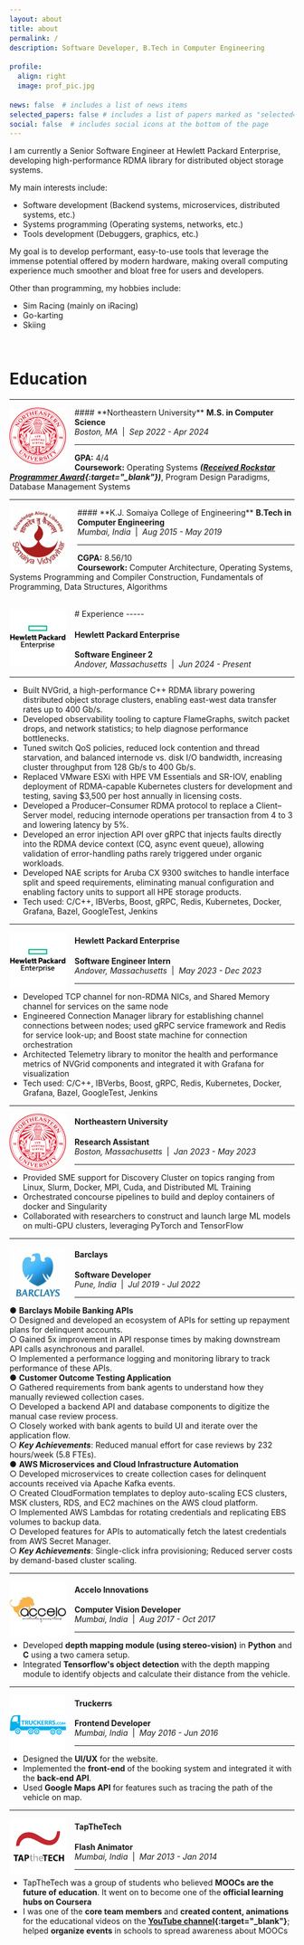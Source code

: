 ```yaml
---
layout: about
title: about
permalink: /
description: Software Developer, B.Tech in Computer Engineering

profile:
  align: right
  image: prof_pic.jpg

news: false  # includes a list of news items
selected_papers: false # includes a list of papers marked as "selected={true}"
social: false  # includes social icons at the bottom of the page
---
```

I am currently a Senior Software Engineer at Hewlett Packard Enterprise, developing high-performance RDMA library for distributed object storage systems.

My main interests include:
- Software development (Backend systems, microservices, distributed systems, etc.)
- Systems programming (Operating systems, networks, etc.)
- Tools development (Debuggers, graphics, etc.)

My goal is to develop performant, easy-to-use tools that leverage the immense potential offered by modern hardware, making overall computing experience much smoother and bloat free for users and developers.

Other than programming, my hobbies include:
- Sim Racing (mainly on iRacing)
- Go-karting
- Skiing

<br>

# Education

-----

<img align="left" width="100" src="../assets/img/neu.png" style="padding-right:15px">
#### **Northeastern University**
<strong>M.S. in Computer Science</strong><br>
<i>Boston, MA</i>&nbsp;&nbsp;|&nbsp;&nbsp;<i>Sep 2022 - Apr 2024 </i> 

-----
<strong>GPA:</strong> 4/4 <br> 
<strong>Coursework:</strong> Operating Systems <b><i>([Received Rockstar Programmer Award](https://karanjoisher.github.io/assets/pdf/Rockstar_Programmer_Award.pdf){:target="\_blank"})</i></b>, Program Design Paradigms, Database Management Systems<br>

-----

<img align="left" width="105" src="../assets/img/somaiya.jpg" style="padding-right:15px">
#### **K.J. Somaiya College of Engineering**
<strong>B.Tech in Computer Engineering</strong><br>
<i>Mumbai, India</i>&nbsp;&nbsp;|&nbsp;&nbsp;<i>Aug 2015 - May 2019</i>

-----
<strong>CGPA:</strong> 8.56/10 <br> 
<strong>Coursework:</strong> Computer Architecture, Operating Systems, Systems Programming and Compiler Construction, Fundamentals of Programming, Data Structures, Algorithms<br>

<br>
# Experience
-----
<img align="left" width="100" src="../assets/img/hpe.png" style="padding-right:15px">

#### **Hewlett Packard Enterprise**
<strong>Software Engineer 2</strong><br>
<i>Andover, Massachusetts</i>&nbsp;&nbsp;|&nbsp;&nbsp;<i>Jun 2024 - Present</i>

----- 
- Built NVGrid, a high-performance C++ RDMA library powering distributed object storage clusters, enabling east-west data transfer rates up to 400 Gb/s.
- Developed observability tooling to capture FlameGraphs, switch packet drops, and network statistics; to help diagnose performance bottlenecks.
- Tuned switch QoS policies, reduced lock contention and thread starvation, and balanced internode vs. disk I/O bandwidth, increasing cluster throughput from 128 Gb/s to 400 Gb/s.
- Replaced VMware ESXi with HPE VM Essentials and SR-IOV, enabling deployment of RDMA-capable Kubernetes clusters for development and testing, saving $3,500 per host annually in licensing costs.
- Developed a Producer–Consumer RDMA protocol to replace a Client–Server model, reducing internode operations per transaction from 4 to 3 and lowering latency by 5%.
- Developed an error injection API over gRPC that injects faults directly into the RDMA device context (CQ, async event queue), allowing validation of error-handling paths rarely triggered under organic workloads.
- Developed NAE scripts for Aruba CX 9300 switches to handle interface split and speed requirements, eliminating manual configuration and enabling factory units to support all HPE storage products.
- Tech used: C/C++, IBVerbs, Boost, gRPC, Redis, Kubernetes, Docker, Grafana, Bazel, GoogleTest, Jenkins

-----

<img align="left" width="100" src="../assets/img/hpe.png" style="padding-right:15px">

#### **Hewlett Packard Enterprise**
<strong>Software Engineer Intern</strong><br>
<i>Andover, Massachusetts</i>&nbsp;&nbsp;|&nbsp;&nbsp;<i>May 2023 - Dec 2023</i>

----- 
- Developed TCP channel for non-RDMA NICs, and Shared Memory channel for services on the same node
- Engineered Connection Manager library for establishing channel connections between nodes; used gRPC service framework and Redis for service look-up; and Boost state machine for connection orchestration
- Architected Telemetry library to monitor the health and performance metrics of NVGrid components and integrated it with Grafana for visualization
- Tech used: C/C++, IBVerbs, Boost, gRPC, Redis, Kubernetes, Docker, Grafana, Bazel, GoogleTest, Jenkins

-----

<img align="left" width="100" src="../assets/img/neu.png" style="padding-right:15px">

#### **Northeastern University**
<strong>Research Assistant</strong><br>
<i>Boston, Massachusetts</i>&nbsp;&nbsp;|&nbsp;&nbsp;<i>Jan 2023 - May 2023</i>

----- 
- Provided SME support for Discovery Cluster on topics ranging from Linux, Slurm, Docker, MPI, Cuda, and Distributed ML Training
- Orchestrated concourse pipelines to build and deploy containers of docker and Singularity
- Collaborated with researchers to construct and launch large ML models on multi-GPU clusters, leveraging PyTorch and TensorFlow

-----

<img align="left" width="100" src="../assets/img/barclays.png" style="padding-right:15px">

#### **Barclays**
<strong>Software Developer</strong><br>
<i>Pune, India</i>&nbsp;&nbsp;|&nbsp;&nbsp;<i>Jul 2019 - Jul 2022</i>

----- 
● <strong>Barclays Mobile Banking APIs</strong><br>
○ Designed and developed an ecosystem of APIs for setting up repayment plans for delinquent accounts.<br>
○ Gained 5x improvement in API response times by making downstream API calls asynchronous and parallel.<br>
○ Implemented a performance logging and monitoring library to track performance of these APIs.<br>
● <strong>Customer Outcome Testing Application</strong><br>
○ Gathered requirements from bank agents to understand how they manually reviewed collection cases.<br>
○ Developed a backend API and database components to digitize the manual case review process.<br>
○ Closely worked with bank agents to build UI and iterate over the application flow.<br>
○ <strong><i>Key Achievements</i></strong>: Reduced manual effort for case reviews by 232 hours/week (5.8 FTEs).<br>
● <strong>AWS Microservices and Cloud Infrastructure Automation</strong><br>
○ Developed microservices to create collection cases for delinquent accounts received via Apache Kafka events.<br>
○ Created CloudFormation templates to deploy auto-scaling ECS clusters, MSK clusters, RDS, and EC2 machines on the AWS cloud platform.<br>
○ Implemented AWS Lambdas for rotating credentials and replicating EBS volumes to backup data.<br>
○ Developed features for APIs to automatically fetch the latest credentials from AWS Secret Manager.<br>
○ <strong><i>Key Achievements</i></strong>: Single-click infra provisioning; Reduced server costs by demand-based cluster scaling.<br>

-----

<img align="left" width="100" src="../assets/img/accelo.jpg" style="padding-right:15px">

#### **Accelo Innovations**
<strong>Computer Vision Developer</strong><br>
<i>Mumbai, India</i>&nbsp;&nbsp;|&nbsp;&nbsp;<i>Aug 2017 - Oct 2017</i>

-----
- Developed <strong>depth mapping module (using stereo-vision)</strong> in <strong>Python</strong> and <strong>C</strong> using a two camera setup.
- Integrated <strong>Tensorflow's object detection</strong> with the depth mapping module to identify objects and calculate their distance from the vehicle.

-----

<img align="left" width="100" src="../assets/img/truckerrs.png" style="padding-right:15px">

#### **Truckerrs**
<strong>Frontend Developer</strong><br>
<i>Mumbai, India</i>&nbsp;&nbsp;|&nbsp;&nbsp;<i>May 2016 - Jun 2016</i>

-----
- Designed the <strong>UI/UX</strong> for the website.
- Implemented the <strong>front-end</strong> of the booking system and integrated it with the <strong>back-end API</strong>.
- Used <strong>Google Maps API</strong> for features such as tracing the path of the vehicle on map.

-----

<img align="left" width="100" src="../assets/img/tapthetech.png" style="padding-right:15px">

#### **TapTheTech**
<strong>Flash Animator</strong><br>
<i>Mumbai, India</i>&nbsp;&nbsp;|&nbsp;&nbsp;<i>Mar 2013 - Jan 2014</i>

-----
- TapTheTech was a group of students who believed <strong>MOOCs are the future of education</strong>. It went on to become one of the <strong>official learning hubs on Coursera</strong>
- I was one of the <strong>core team members</strong> and <strong>created content, animations</strong> for the educational videos on the <strong>[YouTube channel](https://www.youtube.com/user/TAPtheTECH){:target="\_blank"}</strong>; helped <strong>organize events</strong> in schools to spread awareness about MOOCs
